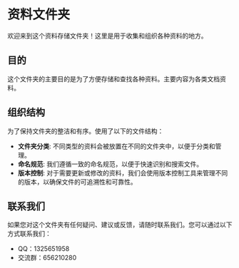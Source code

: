 # 资料文件夹

欢迎来到这个资料存储文件夹！这里是用于收集和组织各种资料的地方。

## 目的

这个文件夹的主要目的是为了方便存储和查找各种资料。主要内容为各类文档资料。

## 组织结构

为了保持文件夹的整洁和有序。使用了以下的文件结构：

- **文件夹分类**: 不同类型的资料会被放置在不同的文件夹中，以便于分类和管理。
- **命名规范**: 我们遵循一致的命名规范，以便于快速识别和搜索文件。
- **版本控制**: 对于需要更新或修改的资料，我们会使用版本控制工具来管理不同的版本，以确保文件的可追溯性和可靠性。


## 联系我们

如果您对这个文件夹有任何疑问、建议或反馈，请随时联系我们。您可以通过以下方式联系我们：

- QQ：1325651958
- 交流群：656210280

